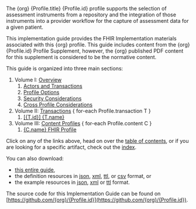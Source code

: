 The {org} {Profile.title} {Profile.id} profile supports the selection
of assessment instruments from a repository and the integration of those instruments
into a provider workflow for the capture of assessment data for a given patient.

This implementation guide provides the FHIR Implementation materials associated with
this {org} profile.  This guide includes content from the {org} {Profile.id} Profile Supplement,
however, the {org} published PDF content for this supplement is considered to be the
normative content.

This guide is organized into three main sections:

1. Volume I: [Overview](overview.html)
    1. [Actors and Transactions](actorsandtransactions.html)
    2. [Profile Options](profileoptions.html)
    3. [Security Considerations](securityconsiderations.html)
    4. [Cross Profile Considerations](crossprofileconsiderations.html)
2. Volume II: [Transactions](transactions.html)
   { for-each Profile.transaction T }
    1. [[{T.id}] {T.name}](transaction-{T.id}.html})
3. Volume III: [Content Profiles](contentprofiles.html)
   { for-each Profile.content C }
    1. [{C.name} FHIR Profile](StructureDefinition-{org}-{Profile.id}-{C.id}.html)

Click on any of the links above, head on over the [table of contents](toc.html), or
if you are looking for a specific artifact, check out the [index](artifacts.html).

You can also download:

* [this entire guide](full-ig.zip),
* the definition resources in [json](definitions.json.zip), [xml](definitions.xml.zip), [ttl](definitions.ttl.zip), or [csv](csvs.zip) format, or
* the example resources in [json](examples.json.zip), [xml](examples.xml.zip) or [ttl](examples.ttl.zip) format.

The source code for this Implementation Guide can be found on [https://github.com/{org}/{Profile.id}](https://github.com/{org}/{Profile.id}).
